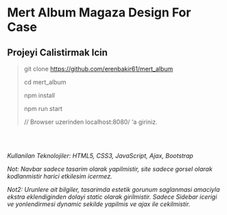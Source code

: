 # Mert Album Magaza Design For Case

## Projeyi Calistirmak Icin

>git clone https://github.com/erenbakir61/mert_album
> 
>cd mert_album
> 
>npm install
> 
>npm run start
> 
> // Browser uzerinden localhost:8080/ 'a giriniz.


<br>
<br>

*Kullanilan Teknolojiler:  HTML5, CSS3, JavaScript, Ajax, Bootstrap*
<br>

*Not: Navbar sadece tasarim olarak yapilmistir, site sadece gorsel olarak kodlanmistir harici etkilesim icermez.*
<br>

*Not2: Urunlere ait bilgiler, tasarimda estetik gorunum saglanmasi amaciyla ekstra eklendiginden dolayi static olarak girilmistir. Sadece Sidebar icerigi ve yonlendirmesi dynamic sekilde yapilmis ve ajax ile cekilmistir.*
